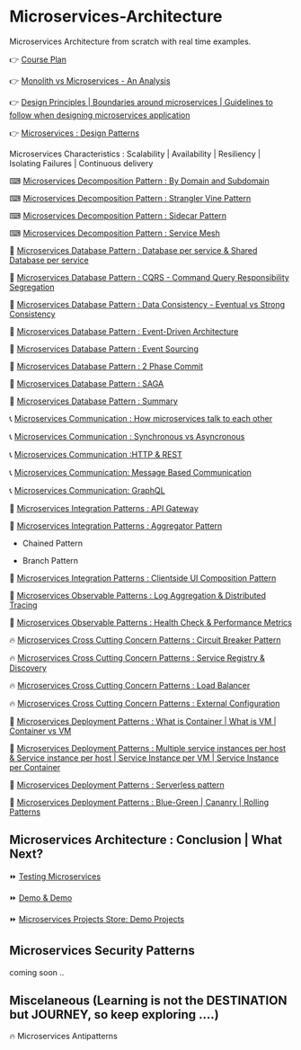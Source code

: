 # Microservices-Architecture
Microservices Architecture from scratch with real time examples.

👉 [Course Plan](https://youtube.com/greenlearner)

👉 [Monolith vs Microservices - An Analysis](https://youtu.be/wRWxf8cU6pU)

👉 [Design Principles | Boundaries around microservices | Guidelines to follow when designing microservices application](https://youtu.be/PXkdFs2GSwE)

👉 [Microservices : Design Patterns](https://youtu.be/SkE0-i6rkFA)

 Microservices Characteristics :  Scalability | Availability | Resiliency | Isolating Failures | Continuous delivery
 
 ⌨ [Microservices Decomposition Pattern : By Domain and Subdomain](https://youtu.be/_U36FMfU1-M)
 
 ⌨ [Microservices Decomposition Pattern : Strangler Vine Pattern](https://youtu.be/9qfhb9rQ9Q8)
 
 ⌨ [Microservices Decomposition Pattern : Sidecar Pattern](https://youtu.be/NQzZq9uRmtg)
 
 ⌨ [Microservices Decomposition Pattern : Service Mesh](https://youtu.be/u0-nWUL1I8g)
 
 💾 [Microservices Database Pattern : Database per service & Shared Database per service](https://youtu.be/azaksuZ3I8w)
 
 💾 [Microservices Database Pattern : CQRS - Command Query Responsibility Segregation](https://youtu.be/hrmeeCEqzo8)
 
 💾 [Microservices Database Pattern : Data Consistency - Eventual vs Strong Consistency](https://youtu.be/SI9Ocb691ps)
 
 💾 [Microservices Database Pattern : Event-Driven Architecture](https://youtu.be/ig24OzLH5gg)
 
 💾 [Microservices Database Pattern : Event Sourcing](https://youtu.be/vMKA5SotUjQ)
 
 💾 [Microservices Database Pattern : 2 Phase Commit](https://youtu.be/ZU122mPpsBE)
  
 💾 [Microservices Database Pattern : SAGA](https://youtu.be/69kqVIvp4p8)
 
 💾 [Microservices Database Pattern : Summary](https://youtu.be/G1M3fGeadkY)
 
 📞 [Microservices Communication : How microservices talk to each other](https://youtu.be/sFuFmhYTa9I)
 
 📞 [Microservices Communication : Synchronous vs Asyncronous](https://youtu.be/S4U4n8qb13Q)
 
 📞 [Microservices Communication :HTTP & REST](https://youtu.be/Kt8vq4hPSeU)
 
 📞 [Microservices Communication: Message Based Communication](https://youtu.be/1GifcBWmXx0)
 
 📞 [Microservices Communication: GraphQL](https://youtu.be/1GifcBWmXx0)

 🌠 [Microservices Integration Patterns : API Gateway](https://youtu.be/HFiV_JQY98Q)
 
 🌠 [Microservices Integration Patterns : Aggregator Pattern](https://youtu.be/hGIe2wUmL2c)
 
   * Chained Pattern
  
   * Branch Pattern

 🌠 [Microservices Integration Patterns : Clientside UI Composition Pattern](https://youtu.be/ta_5i-Oq5tY)
 
 🍁 [Microservices Observable Patterns : Log Aggregation & Distributed Tracing](https://youtu.be/lf-5v5beJyo)
 
 🍁 [Microservices Observable Patterns : Health Check & Performance Metrics](https://youtu.be/lf-5v5beJyo)
 
 🔥 [Microservices Cross Cutting Concern Patterns : Circuit Breaker Pattern](https://youtu.be/PcVcVt0W1bI)
 
 🔥 [Microservices Cross Cutting Concern Patterns : Service Registry & Discovery](https://youtu.be/jxL0zDCQJxU)
 
 🔥 [Microservices Cross Cutting Concern Patterns : Load Balancer](https://youtu.be/aktjdShbTuI)
 
 🔥 [Microservices Cross Cutting Concern Patterns : External Configuration](https://youtu.be/nZH0XoGA7WQ)
 
 🌈 [Microservices Deployment Patterns : What is Container | What is VM | Container vs VM](https://youtu.be/Dh2p34tbpCo)
 
 🌈 [Microservices Deployment Patterns : Multiple service instances per host & Service instance per host | Service Instance per VM | Service Instance per Container](https://youtu.be/BgkTimOqzXU)
 
 🌈 [Microservices Deployment Patterns : Serverless pattern](https://youtu.be/ZZYMFLsBMT8)
 
 🌈 [Microservices Deployment Patterns : Blue-Green | Cananry | Rolling Patterns](https://youtu.be/1ttdAIO7rVg)
 
 ## Microservices Architecture : Conclusion | What Next?
 
 ⏩ [Testing Microservices](https://github.com/greenlearner01/Microservices-Testing)
 
 ⏩ [Demo & Demo](https://www.youtube.com/playlist?list=PLq3uEqRnr_2Hb9M-hz6GPVg_x9TUQ9PJA)
 
 ⏩ [Microservices Projects Store: Demo Projects](https://github.com/greenlearner01/microservices-projects-store)
 
 ## Microservices Security Patterns
 
 coming soon ..
  
 ## Miscelaneous (Learning is not the DESTINATION but JOURNEY, so keep exploring ....)
 
 🔥 Microservices Antipatterns

